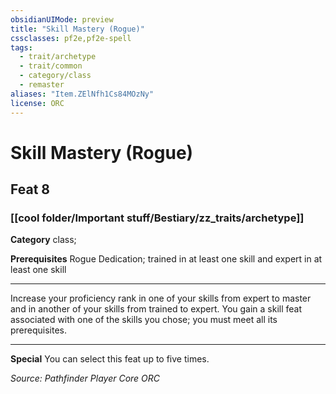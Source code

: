 ```yaml
---
obsidianUIMode: preview
title: "Skill Mastery (Rogue)"
cssclasses: pf2e,pf2e-spell
tags:
  - trait/archetype
  - trait/common
  - category/class
  - remaster
aliases: "Item.ZElNfh1Cs84MOzNy"
license: ORC
---
```

# Skill Mastery (Rogue)
## Feat 8
### [[cool folder/Important stuff/Bestiary/zz_traits/archetype]]

**Category** class; 



**Prerequisites** Rogue Dedication; trained in at least one skill and expert in at least one skill
* * *
Increase your proficiency rank in one of your skills from expert to master and in another of your skills from trained to expert. You gain a skill feat associated with one of the skills you chose; you must meet all its prerequisites.

* * *

**Special** You can select this feat up to five times.

*Source: Pathfinder Player Core*
*ORC*